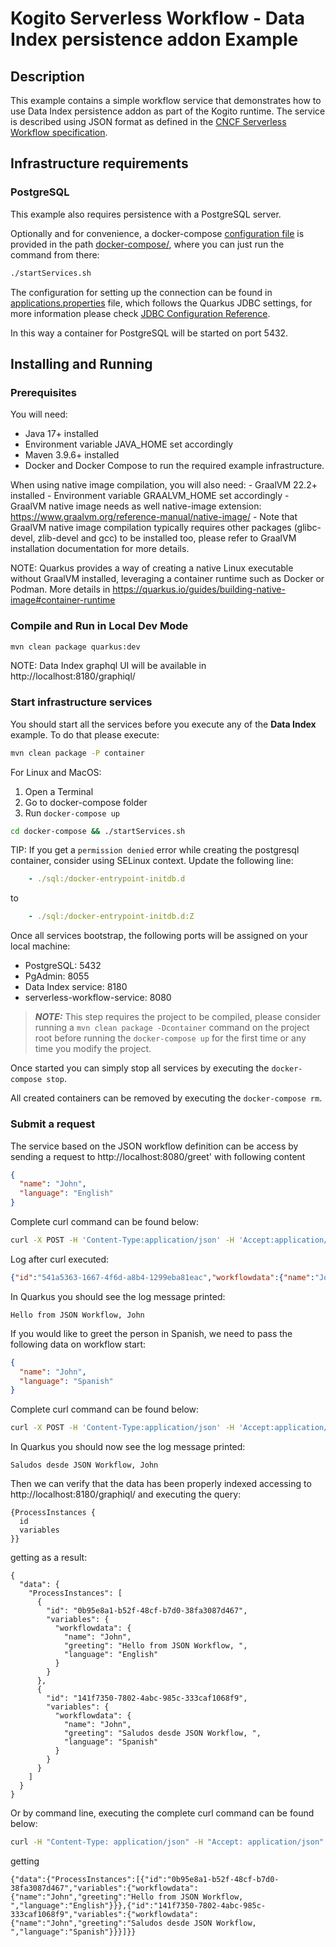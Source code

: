 # Kogito Serverless Workflow - Data Index persistence addon Example

## Description

This example contains a simple workflow service that demonstrates how to use Data Index persistence addon as part of the Kogito runtime. 
The service is described using JSON format as defined in the 
[CNCF Serverless Workflow specification](https://github.com/serverlessworkflow/specification).

## Infrastructure requirements

### PostgreSQL

This example also requires persistence with a PostgreSQL server.

Optionally and for convenience, a docker-compose [configuration file](docker-compose/docker-compose.yml) is
provided in the path [docker-compose/](docker-compose/), where you can just run the command from there:

```sh
./startServices.sh
```

The configuration for setting up the connection can be found in [applications.properties](src/main/resources/application.properties) file, which
follows the Quarkus JDBC settings, for more information please check [JDBC Configuration Reference](https://quarkus.io/guides/datasource#jdbc-configuration).

In this way a container for PostgreSQL will be started on port 5432.

## Installing and Running

### Prerequisites
 
You will need:
  - Java 17+ installed
  - Environment variable JAVA_HOME set accordingly
  - Maven 3.9.6+ installed
  - Docker and Docker Compose to run the required example infrastructure.

When using native image compilation, you will also need: 
    - GraalVM 22.2+ installed
    - Environment variable GRAALVM_HOME set accordingly
    - GraalVM native image needs as well native-image extension: https://www.graalvm.org/reference-manual/native-image/
    - Note that GraalVM native image compilation typically requires other packages (glibc-devel, zlib-devel and gcc) to be installed too, please refer to GraalVM installation documentation for more details.

NOTE: Quarkus provides a way of creating a native Linux executable without GraalVM installed, leveraging a container runtime such as Docker or Podman. More details in  https://quarkus.io/guides/building-native-image#container-runtime 

### Compile and Run in Local Dev Mode

```sh
mvn clean package quarkus:dev
```

NOTE: Data Index graphql UI will be available in http://localhost:8180/graphiql/


### Start infrastructure services

You should start all the services before you execute any of the **Data Index** example. To do that please execute:

```sh
mvn clean package -P container
```

For Linux and MacOS:

1. Open a Terminal
2. Go to docker-compose folder
3. Run ```docker-compose up```

```bash
cd docker-compose && ./startServices.sh
```

TIP: If you get a `permission denied` error while creating the postgresql container, consider using SELinux context.
Update the following line:
```yaml
    - ./sql:/docker-entrypoint-initdb.d
```
to
```yaml
    - ./sql:/docker-entrypoint-initdb.d:Z
```

Once all services bootstrap, the following ports will be assigned on your local machine:

- PostgreSQL: 5432
- PgAdmin: 8055
- Data Index service: 8180
- serverless-workflow-service: 8080

> **_NOTE:_**  This step requires the project to be compiled, please consider running a ```mvn clean package -Dcontainer``` command on the project root before running the ```docker-compose up``` for the first time or any time you modify the project.

Once started you can simply stop all services by executing the ```docker-compose stop```.

All created containers can be removed by executing the ```docker-compose rm```.

### Submit a request

The service based on the JSON workflow definition can be access by sending a request to http://localhost:8080/greet'
with following content

```json
{
  "name": "John",
  "language": "English"
}
```

Complete curl command can be found below:

```sh
curl -X POST -H 'Content-Type:application/json' -H 'Accept:application/json' -d '{"name": "John", "language": "English"}' http://localhost:8080/greet
```

Log after curl executed:

```json
{"id":"541a5363-1667-4f6d-a8b4-1299eba81eac","workflowdata":{"name":"John","language":"English","greeting":"Hello from JSON Workflow, "}}
```

In Quarkus you should see the log message printed:

```text
Hello from JSON Workflow, John
```

If you would like to greet the person in Spanish, we need to pass the following data on workflow start:

```json
{
  "name": "John",
  "language": "Spanish"
}
```

Complete curl command can be found below:

```sh
curl -X POST -H 'Content-Type:application/json' -H 'Accept:application/json' -d '{"name": "John", "language": "Spanish"}' http://localhost:8080/greet
```

In Quarkus you should now see the log message printed:

```text
Saludos desde JSON Workflow, John
```

Then we can verify that the data has been properly indexed accessing to http://localhost:8180/graphiql/ and executing the query:

```text
{ProcessInstances {
  id 
  variables
}}
```

getting as a result:

```text
{
  "data": {
    "ProcessInstances": [
      {
        "id": "0b95e8a1-b52f-48cf-b7d0-38fa3087d467",
        "variables": {
          "workflowdata": {
            "name": "John",
            "greeting": "Hello from JSON Workflow, ",
            "language": "English"
          }
        }
      },
      {
        "id": "141f7350-7802-4abc-985c-333caf1068f9",
        "variables": {
          "workflowdata": {
            "name": "John",
            "greeting": "Saludos desde JSON Workflow, ",
            "language": "Spanish"
          }
        }
      }
    ]
  }
}
```

Or by command line, executing the complete curl command can be found below:

```sh
curl -H "Content-Type: application/json" -H "Accept: application/json" -X POST --data '{"query" : "{ProcessInstances {id variables}}" }' http://localhost:8180/graphql
```

getting

```text
{"data":{"ProcessInstances":[{"id":"0b95e8a1-b52f-48cf-b7d0-38fa3087d467","variables":{"workflowdata":{"name":"John","greeting":"Hello from JSON Workflow, ","language":"English"}}},{"id":"141f7350-7802-4abc-985c-333caf1068f9","variables":{"workflowdata":{"name":"John","greeting":"Saludos desde JSON Workflow, ","language":"Spanish"}}}]}}
```